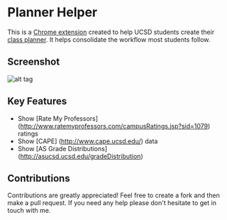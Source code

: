 # Planner Helper

This is a [Chrome extension](http://goo.gl/8ZzYSM) created to help UCSD students create their [class planner](https://act.ucsd.edu/webreg2). It helps consolidate the workflow most students follow.

## Screenshot
![alt tag](http://i.imgur.com/o5KvCcp.jpg)

## Key Features
* Show [Rate My Professors] (http://www.ratemyprofessors.com/campusRatings.jsp?sid=1079) ratings
* Show [CAPE] (http://www.cape.ucsd.edu/) data
* Show [AS Grade Distributions] (http://asucsd.ucsd.edu/gradeDistribution)

## Contributions
Contributions are greatly appreciated! Feel free to create a fork and then make a pull request. If you need any help please don't hesitate to get in touch with me.
